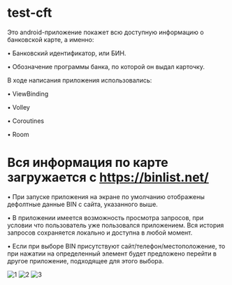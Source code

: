 # test-cft
Это android-приложение покажет всю доступную информацию о банковской карте, а именно: 

• Банковский идентификатор, или БИН.

• Обозначение программы банка, по которой он выдал карточку.

В ходе написания приложения использовались:

• ViewBinding

• Volley

• Coroutines

• Room

# Вся информация по карте загружается с https://binlist.net/

• При запуске приложения на экране по умолчанию отображены дефолтные данные BIN с сайта, указанного выше. 

• В приложении имеется возможность просмотра запросов, при условии что пользователь уже пользовался приложением. Вся история запросов сохраняется локально и доступна в любой момент.

• Если при выборе BIN присутствуют сайт/телефон/местоположение, то при нажатии на определенный элемент будет предложено перейти в другое приложение, подходящее для этого выбора.

![1](https://user-images.githubusercontent.com/95208847/231203185-2689f586-3c5b-404b-a67f-82a41204a997.jpg)
![2](https://user-images.githubusercontent.com/95208847/231203234-7927f3a3-70c7-47f9-9d7a-86e059818c4f.jpg)
![3](https://user-images.githubusercontent.com/95208847/231203255-38b19eb5-2114-476f-994d-7d79afc27fed.jpg)
